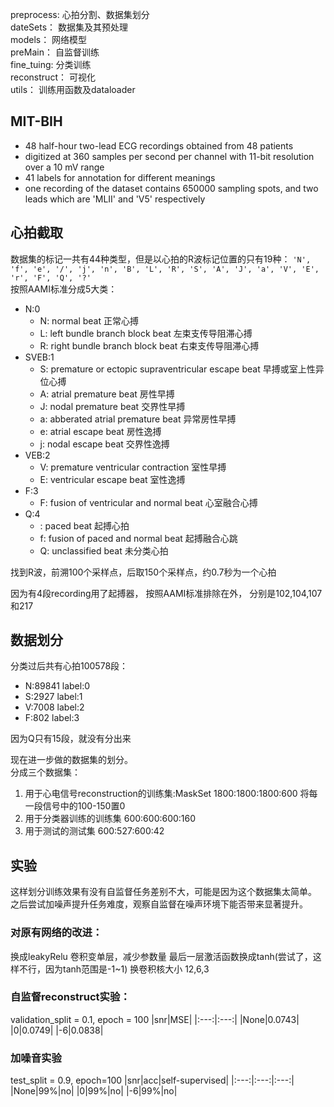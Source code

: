 preprocess: 心拍分割、数据集划分  
dateSets： 数据集及其预处理  
models： 网络模型  
preMain： 自监督训练  
fine_tuing: 分类训练  
reconstruct： 可视化  
utils： 训练用函数及dataloader  


## MIT-BIH

+ 48 half-hour two-lead ECG recordings obtained from 48 patients
+  digitized at 360 samples per second per channel with 11-bit resolution over a 10 mV range
+ 41 labels for annotation for different meanings
+ one recording of the dataset contains 650000 sampling spots, and two leads which are 'MLII' and 'V5' respectively

## 心拍截取

数据集的标记一共有44种类型，但是以心拍的R波标记位置的只有19种：
`'N', 'f', 'e', '/', 'j', 'n', 'B', 'L', 'R', 'S', 'A', 'J', 'a', 'V', 'E', 'r', 'F', 'Q', '?'`  
按照AAMI标准分成5大类：  
+ N:0
    + N: normal beat 正常心搏
    + L: left bundle branch block beat 左束支传导阻滞心搏
    + R: right bundle branch block beat 右束支传导阻滞心搏 
+ SVEB:1
    + S: premature or ectopic supraventricular escape beat 早搏或室上性异位心搏
    + A: atrial premature beat 房性早搏
    + J: nodal premature beat 交界性早搏
    + a: abberated atrial premature beat 异常房性早搏
    + e: atrial escape beat 房性逸搏
    + j: nodal escape beat 交界性逸搏
+ VEB:2
    + V: premature ventricular contraction 室性早搏
    + E: ventricular escape beat 室性逸搏
+ F:3
    + F: fusion of ventricular and normal beat 心室融合心搏
+ Q:4
    + \: paced beat 起搏心拍
    + f: fusion of paced and normal beat 起搏融合心跳
    + Q: unclassified beat 未分类心拍


找到R波，前溯100个采样点，后取150个采样点，约0.7秒为一个心拍

因为有4段recording用了起搏器， 按照AAMI标准排除在外， 分别是102,104,107和217  


## 数据划分
分类过后共有心拍100578段：
+ N:89841      label:0
+ S:2927       label:1
+ V:7008       label:2
+ F:802        label:3

因为Q只有15段，就没有分出来  

现在进一步做的数据集的划分。  
分成三个数据集：
1. 用于心电信号reconstruction的训练集:MaskSet  1800:1800:1800:600   将每一段信号中的100-150置0  
2. 用于分类器训练的训练集                       600:600:600:160
3. 用于测试的测试集                            600:527:600:42



## 实验

这样划分训练效果有没有自监督任务差别不大，可能是因为这个数据集太简单。  
之后尝试加噪声提升任务难度，观察自监督在噪声环境下能否带来显著提升。

### 对原有网络的改进：
换成leakyRelu
卷积变单层，减少参数量
最后一层激活函数换成tanh(尝试了，这样不行，因为tanh范围是-1~1)
换卷积核大小  12,6,3

### 自监督reconstruct实验：
validation_split = 0.1, epoch = 100
|snr|MSE|
|:---:|:---:| 
|None|0.0743|
|0|0.0749|
|-6|0.0838|


### 加噪音实验
test_split = 0.9, epoch=100
|snr|acc|self-supervised|
|:---:|:---:|:---:|
|None|99%|no|
|0|99%|no|
|-6|99%|no|



